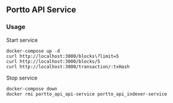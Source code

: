 ## Portto API Service

### Usage

Start service
```
docker-compose up -d
curl http://localhost:3000/blocks\?limit=5
curl http://localhost:3000/blocks/5
curl http://localhost:3000/transaction/:txHash
```

Stop service
```
docker-compose down
docker rmi portto_api_api-service portto_api_indexer-service
```